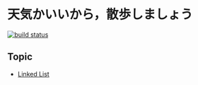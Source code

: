 # 天気かいいから，散歩しましょう

[![build status](https://travis-ci.org/saenaii/fumino-leetcode.svg?branch=master)](https://travis-ci.org/saenaii/fumino-leetcode)

## Topic
* [Linked List](./linked-list)
